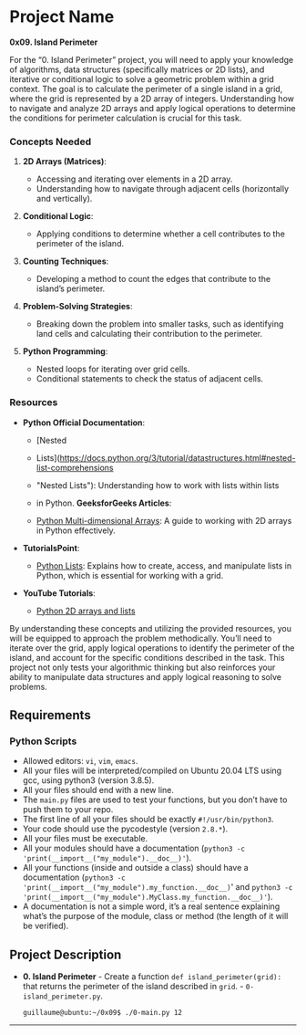 # Project Name
**0x09. Island Perimeter**

For the “0. Island Perimeter” project, you will need to apply your knowledge of algorithms, data structures (specifically matrices or 2D lists), and iterative or conditional logic to solve a geometric problem within a grid context. The goal is to calculate the perimeter of a single island in a grid, where the grid is represented by a 2D array of integers. Understanding how to navigate and analyze 2D arrays and apply logical operations to determine the conditions for perimeter calculation is crucial for this task.

### Concepts Needed

1. **2D Arrays (Matrices)**:

    - Accessing and iterating over elements in a 2D array.
    - Understanding how to navigate through adjacent cells (horizontally and vertically).
2. **Conditional Logic**:

    - Applying conditions to determine whether a cell contributes to the perimeter of the island.
3. **Counting Techniques**:

    - Developing a method to count the edges that contribute to the island’s perimeter.
4. **Problem-Solving Strategies**:

    - Breaking down the problem into smaller tasks, such as identifying land cells and calculating their contribution to the perimeter.
5. **Python Programming**:

    - Nested loops for iterating over grid cells.
    - Conditional statements to check the status of adjacent cells.

### Resources

- **Python Official Documentation**:

  - [Nested
  - Lists](https://docs.python.org/3/tutorial/datastructures.html#nested-list-comprehensions
  - "Nested Lists"): Understanding how to work with lists within lists
  - in Python. **GeeksforGeeks Articles**:

  - [Python Multi-dimensional Arrays](https://www.geeksforgeeks.org/python-using-2d-arrays-lists-the-right-way/ "Python Multi-dimensional Arrays"): A guide to working with 2D arrays in Python effectively.
- **TutorialsPoint**:

  - [Python Lists](https://www.tutorialspoint.com/python/python_lists.htm "Python Lists"): Explains how to create, access, and manipulate lists in Python, which is essential for working with a grid.
- **YouTube Tutorials**:

  - [Python 2D arrays and lists](https://www.youtube.com/watch?v=aNzepGawwCI "Python 2D arrays and lists")

By understanding these concepts and utilizing the provided resources, you will be equipped to approach the problem methodically. You’ll need to iterate over the grid, apply logical operations to identify the perimeter of the island, and account for the specific conditions described in the task. This project not only tests your algorithmic thinking but also reinforces your ability to manipulate data structures and apply logical reasoning to solve problems.

## Requirements

### Python Scripts

- Allowed editors: `vi`, `vim`, `emacs`.
- All your files will be interpreted/compiled on Ubuntu 20.04 LTS using gcc, using python3 (version 3.8.5).
- All your files should end with a new line.
- The `main.py` files are used to test your functions, but you don’t have to push them to your repo.
- The first line of all your files should be exactly `#!/usr/bin/python3`.
- Your code should use the pycodestyle (version `2.8.*`).
- All your files must be executable.
- All your modules should have a documentation (`python3 -c 'print(__import__("my_module").__doc__)'`).
- All your functions (inside and outside a class) should have a documentation (`python3 -c 'print(__import__("my_module").my_function.__doc__)`' and `python3 -c 'print(__import__("my_module").MyClass.my_function.__doc__)'`).
- A documentation is not a simple word, it’s a real sentence explaining what’s the purpose of the module, class or method (the length of it will be verified).


## Project Description

- **0. Island Perimeter** - Create a function `def island_perimeter(grid):` that returns the perimeter of the island described in `grid`. - `0-island_perimeter.py`.

    ``` guillaume@ubuntu:~/0x09$ ./0-main.py 12 ```

---
